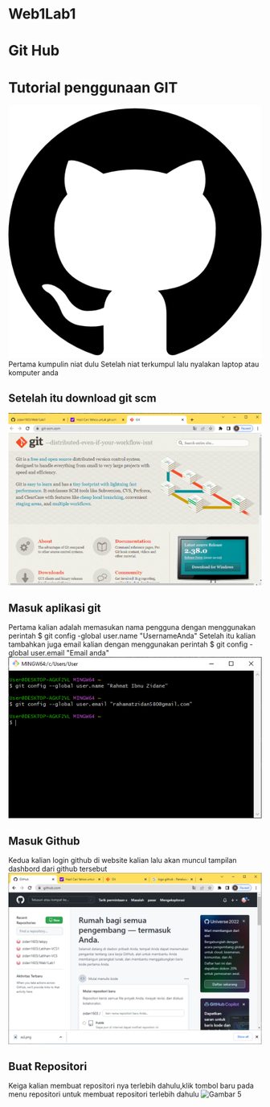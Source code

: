 # Web1Lab1
# Git Hub
# Tutorial penggunaan GIT
![Gambar 1](screenshot/ss1.png)
Pertama kumpulin niat dulu
Setelah niat terkumpul lalu nyalakan laptop atau komputer anda
## Setelah itu download git scm
![Gambar 2](screenshot/ss2.png)
## Masuk aplikasi git
 Pertama kalian adalah memasukan nama pengguna dengan menggunakan perintah
$ git config -global user.name
"UsernameAnda"
Setelah itu kalian tambahkan juga email kalian dengan menggunakan perintah
$ git config -global user.email 
"Email anda"
![Gambar 3](screenshot/ss3.png)
## Masuk Github
Kedua kalian login github di website kalian lalu akan muncul tampilan dashbord dari github tersebut
![Gambar 4](screenshot/ss4.png)
## Buat Repositori
Keiga kalian membuat repositori nya terlebih dahulu,klik tombol baru pada menu repositori untuk membuat repositori terlebih dahulu
![Gambar 5](screenshoot/ss5.png)
